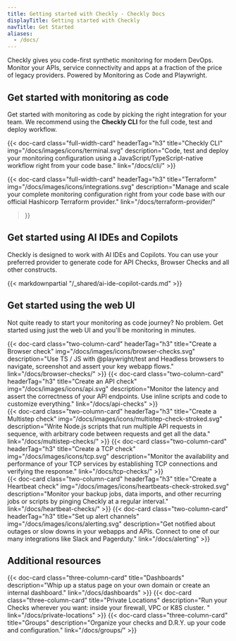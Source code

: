 ```yaml
---
title: Getting started with Checkly - Checkly Docs
displayTitle: Getting started with Checkly
navTitle: Get Started
aliases:
  - /docs/
---
```


Checkly gives you code-first synthetic monitoring for modern DevOps. Monitor your APIs, service connectivity and apps at a fraction of the price of legacy providers. Powered by Monitoring as Code and Playwright.

## Get started with monitoring as code

Get started with monitoring as code by picking the right integration for your team. We recommend using the **Checkly CLI**
for the full code, test and deploy workflow.

<div class="cards-list">
{{< doc-card
	class="full-width-card"
	headerTag="h3"
	title="Checkly CLI"
	img="/docs/images/icons/terminal.svg"
	description="Code, test and deploy your monitoring configuration using a JavaScript/TypeScript-native workflow right from your code base."
	link="/docs/cli/"
>}}

{{< doc-card
class="full-width-card"
headerTag="h3"
title="Terraform"
img="/docs/images/icons/integrations.svg"
description="Manage and scale your complete monitoring configuration right from your code base with our official Hashicorp Terraform provider."
link="/docs/terraform-provider/"
>}}
</div>


## Get started using AI IDEs and Copilots

Checkly is designed to work with AI IDEs and Copilots. You can use your preferred provider to generate code for API
Checks, Browser Checks and all other constructs.

{{< markdownpartial "/_shared/ai-ide-copilot-cards.md" >}}

## Get started using the web UI

Not quite ready to start your monitoring as code journey? No problem. Get started using just the web UI and you'll be
monitoring in minutes.

<div class="cards-list">
{{< doc-card
	  class="two-column-card"
	  headerTag="h3"
	  title="Create a Browser check"
	  img="/docs/images/icons/browser-checks.svg"
	  description="Use TS / JS with @playwright/test and Headless browsers to navigate, screenshot and assert your key webapp flows."
	  link="/docs/browser-checks/"
>}}
{{< doc-card
	  class="two-column-card"
	  headerTag="h3"
	  title="Create an API check"
	  img="/docs/images/icons/api.svg"
	  description="Monitor the latency and assert the correctness of your API endpoints. Use inline scripts and code to customize everything."
	  link="/docs/api-checks"
>}}
</div>

<div class="cards-list">
{{< doc-card
	  class="two-column-card"
	  headerTag="h3"
	  title="Create a Multistep check"
	  img="/docs/images/icons/multistep-check-stroked.svg"
	  description="Write Node.js scripts that run multiple API requests in sequence, with arbitrary code between requests and get all the data."
	  link="/docs/multistep-checks/"
>}}
{{< doc-card
	  class="two-column-card"
	  headerTag="h3"
    title="Create a TCP check"
    img="/docs/images/icons/tcp.svg"
    description="Monitor the availability and performance of your TCP services by establishing TCP connections and verifying the response."
    link="/docs/tcp-checks/"
>}}
</div>

<div class="cards-list">
{{< doc-card
   class="two-column-card"
   headerTag="h3"
   title="Create a Heartbeat check"
   img="/docs/images/icons/heartbeats-check-stroked.svg"
   description="Monitor your backup jobs, data imports, and other recurring jobs or scripts by pinging Checkly at a regular interval."
   link="/docs/heartbeat-checks/"
>}}
{{< doc-card
 class="two-column-card"
 headerTag="h3"
 title="Set up alert channels"
 img="/docs/images/icons/alerting.svg"
 description="Get notified about outages or slow downs in your webapps and APIs. Connect to one of our many integrations like Slack and Pagerduty."
 link="/docs/alerting"
>}}
</div>

## Additional resources

<div class="cards-list">
{{< doc-card class="three-column-card" title="Dashboards" description="Whip up a status page on your own domain or create an internal dashboard." link="/docs/dashboards" >}}
{{< doc-card class="three-column-card" title="Private Locations" description="Run your Checks wherever you want: inside your firewall, VPC or K8S cluster. " link="/docs/private-locations" >}}
{{< doc-card class="three-column-card" title="Groups" description="Organize your checks and D.R.Y. up your code and configuration." link="/docs/groups/" >}}
</div>

